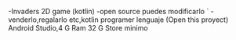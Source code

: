 -Invaders 2D game (kotlin)
 -open source puedes modificarlo `
 -venderlo,regalarlo etc,kotlin programer lenguaje
 (Open this proyect) Android Studio,4 G Ram 32 G Store minimo
